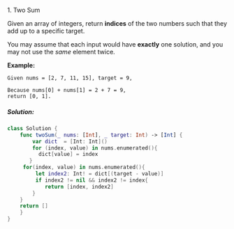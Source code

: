 1. Two Sum

Given an array of integers, return **indices** of the two numbers such that they add up to a specific target.

You may assume that each input would have **exactly** one solution, and you may not use the *same* element twice.

**Example:**

```
Given nums = [2, 7, 11, 15], target = 9,

Because nums[0] + nums[1] = 2 + 7 = 9,
return [0, 1].
```

##### Solution:

```swift
class Solution {
    func twoSum(_ nums: [Int], _ target: Int) -> [Int] {
        var dict  = [Int: Int]()
        for (index, value) in nums.enumerated(){
          dict[value] = index
       }
     for(index, value) in nums.enumerated(){
         let index2: Int! = dict[(target - value)]
         if index2 != nil && index2 != index{
            return [index, index2]
        }
    }
    return []
    }
}
```

